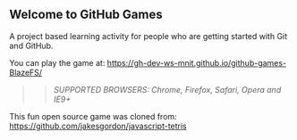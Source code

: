 ## Welcome to GitHub Games

A project based learning activity for people who are getting started with Git and GitHub.

You can play the game at: https://gh-dev-ws-mnit.github.io/github-games-BlazeFS/

>> _*SUPPORTED BROWSERS*: Chrome, Firefox, Safari, Opera and IE9+_

This fun open source game was cloned from: https://github.com/jakesgordon/javascript-tetris
